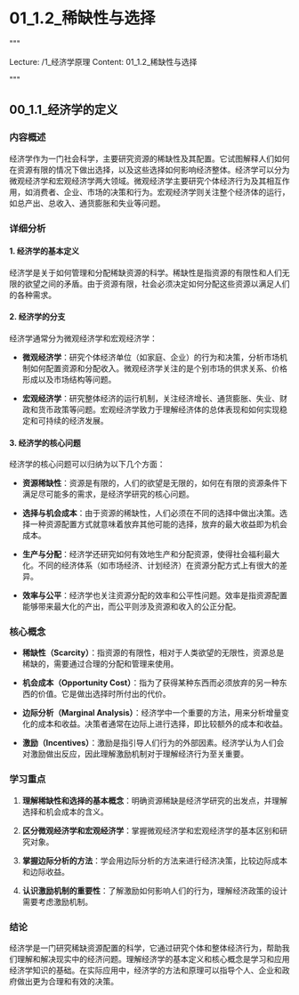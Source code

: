 # 01_1.2_稀缺性与选择

"""

Lecture: /1_经济学原理
Content: 01_1.2_稀缺性与选择

"""

## 00_1.1_经济学的定义

### 内容概述

经济学作为一门社会科学，主要研究资源的稀缺性及其配置。它试图解释人们如何在资源有限的情况下做出选择，以及这些选择如何影响经济整体。经济学可以分为微观经济学和宏观经济学两大领域。微观经济学主要研究个体经济行为及其相互作用，如消费者、企业、市场的决策和行为。宏观经济学则关注整个经济体的运行，如总产出、总收入、通货膨胀和失业等问题。

### 详细分析

#### 1. 经济学的基本定义

经济学是关于如何管理和分配稀缺资源的科学。稀缺性是指资源的有限性和人们无限的欲望之间的矛盾。由于资源有限，社会必须决定如何分配这些资源以满足人们的各种需求。

#### 2. 经济学的分支

经济学通常分为微观经济学和宏观经济学：

- **微观经济学**：研究个体经济单位（如家庭、企业）的行为和决策，分析市场机制如何配置资源和分配收入。微观经济学关注的是个别市场的供求关系、价格形成以及市场结构等问题。

- **宏观经济学**：研究整体经济的运行机制，关注经济增长、通货膨胀、失业、财政和货币政策等问题。宏观经济学致力于理解经济体的总体表现和如何实现稳定和可持续的经济发展。

#### 3. 经济学的核心问题

经济学的核心问题可以归纳为以下几个方面：

- **资源稀缺性**：资源是有限的，人们的欲望是无限的，如何在有限的资源条件下满足尽可能多的需求，是经济学研究的核心问题。

- **选择与机会成本**：由于资源的稀缺性，人们必须在不同的选择中做出决策。选择一种资源配置方式就意味着放弃其他可能的选择，放弃的最大收益即为机会成本。

- **生产与分配**：经济学还研究如何有效地生产和分配资源，使得社会福利最大化。不同的经济体系（如市场经济、计划经济）在资源分配方式上有很大的差异。

- **效率与公平**：经济学也关注资源分配的效率和公平性问题。效率是指资源配置能够带来最大化的产出，而公平则涉及资源和收入的公正分配。

### 核心概念

- **稀缺性（Scarcity）**：指资源的有限性，相对于人类欲望的无限性，资源总是稀缺的，需要通过合理的分配和管理来使用。

- **机会成本（Opportunity Cost）**：指为了获得某种东西而必须放弃的另一种东西的价值。它是做出选择时所付出的代价。

- **边际分析（Marginal Analysis）**：经济学中一个重要的方法，用来分析增量变化的成本和收益。决策者通常在边际上进行选择，即比较额外的成本和收益。

- **激励（Incentives）**：激励是指引导人们行为的外部因素。经济学认为人们会对激励做出反应，因此理解激励机制对于理解经济行为至关重要。

### 学习重点

1. **理解稀缺性和选择的基本概念**：明确资源稀缺是经济学研究的出发点，并理解选择和机会成本的含义。

2. **区分微观经济学和宏观经济学**：掌握微观经济学和宏观经济学的基本区别和研究对象。

3. **掌握边际分析的方法**：学会用边际分析的方法来进行经济决策，比较边际成本和边际收益。

4. **认识激励机制的重要性**：了解激励如何影响人们的行为，理解经济政策的设计需要考虑激励机制。

### 结论

经济学是一门研究稀缺资源配置的科学，它通过研究个体和整体经济行为，帮助我们理解和解决现实中的经济问题。理解经济学的基本定义和核心概念是学习和应用经济学知识的基础。在实际应用中，经济学的方法和原理可以指导个人、企业和政府做出更为合理和有效的决策。
